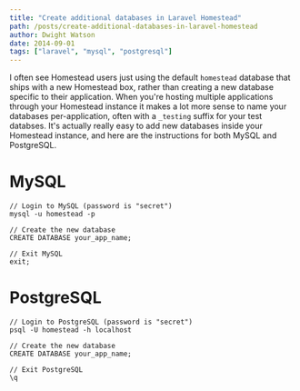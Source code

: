 ```yaml
---
title: "Create additional databases in Laravel Homestead"
path: /posts/create-additional-databases-in-laravel-homestead
author: Dwight Watson
date: 2014-09-01
tags: ["laravel", "mysql", "postgresql"]
---
```


I often see Homestead users just using the default `homestead` database that ships with a new Homestead box, rather than creating a new database specific to their application. When you're hosting multiple applications through your Homestead instance it makes a lot more sense to name your databases per-application, often with a `_testing` suffix for your test databses. It's actually really easy to add new databases inside your Homestead instance, and here are the instructions for both MySQL and PostgreSQL.

# MySQL

	// Login to MySQL (password is "secret")
	mysql -u homestead -p

	// Create the new database
	CREATE DATABASE your_app_name;

	// Exit MySQL
	exit;

# PostgreSQL

	// Login to PostgreSQL (password is "secret")
	psql -U homestead -h localhost

	// Create the new database
	CREATE DATABASE your_app_name;

	// Exit PostgreSQL
	\q
